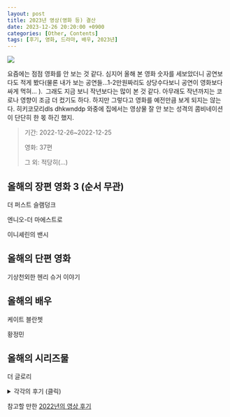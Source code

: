 ```yaml
---
layout: post
title: 2023년 영상(영화 등) 결산
date: 2023-12-26 20:20:00 +0900
categories: [Other, Contents]
tags: [후기, 영화, 드라마, 배우, 2023년]
---
```


![](https://cojette.files.wordpress.com/2023/12/image-1.png)

요즘에는 점점 영화를 안 보는 것 같다. 심지어 올해 본 영화 숫자를 세보았더니 공연보다도 적게 봤다(물론 내가 보는 공연들...1-2만원짜리도 상당수다보니 공연이 영화보다 싸게 먹혀... ). 그래도 지금 보니 작년보다는 많이 본 것 같다. 아무래도 작년까지는 코로나 영향이 조금 더 컸기도 하다. 하지만 그렇다고 영화를 예전만큼 보게 되지는 않는다. 히키코모리dls dhkwnddp  와중에 집에서는 영상물 잘 안 보는 성격의 콤비네이션이 단단히 한 몫 하긴 했지.

> 기간: 2022-12-26~2022-12-25
>
> 영화: 37편
>
> 그 외: 적당히(...)

## 올해의 장편 영화 3 (순서 무관)

더 퍼스트 슬램덩크

엔니오-더 마에스트로

이니셰린의 밴시

## 올해의 단편 영화

기상천외한 헨리 슈거 이야기

## 올해의 배우

케이트 블란쳇

황정민

## 올해의 시리즈물

더 글로리



<details>
  <summary>각각의 후기 (클릭) </summary>
    
### 영화(장/단편)
   <br>
-   **젠-그로구와 더스트 버니** : 귀여워...귀여워...귀여워어어어어....
-   암스테르담: 감독도 배우도 영상도 스토리 자체도 좋은데 어떻게 구성하고 편집하면 이렇게 재미가 없어질 수 있지... 올해의 아쉬운 영화상 뽑으라면 1순위로 넣고 싶다...
-   씨 하우 데이 런: 1900년대 초반의 런던 극장에서의 살인 사건을 베테랑 경위와 새내기 순경이 콤비로 추리를 해내는, 굉장히 흥미로운 구성이지만 흥미가 여기에서 끝난 아쉬움.
-   메모리아: 현실도 배경도 텅 빈 곳에서 울리는 소리가 끌어내는 무수한 기억에 대한, 매우 느린 호흡이지만 아름다운 영화.
-   **더 퍼스트 슬램덩크** : 극장에서만 세 번 봤다(더빙, 자막, 아이맥스). 어쩔 수 없었다.잊고 있었지만 한 번도 나는 슬램덩크를 좋아하지 않았던 적이 없다는 것을 이 영화를 보고 깨달았다....
-   강철비2-정상회담: 정우성이 대통령인 것은 좋은데, 영화가 뒤로 갈 수록 힘이 떨어지고 보는 사람 힘도 떨어진다.
-   트랜스포머-최후의 기사: 나는 예전 트랜스포머도 싫어했는데... 예전 것들은 양반이었네...
-   마틸다(2023, 영화): 아이들은 귀엽지만 아동 학대 장면들을 너무 길게 다루는 데다 가벼운 터치로 가지 않아서 조금 불편했다네. 저런 건 좀 짧게 가도 되었을 것 같은 마음.
-   **더 배트맨** : 왜 이거 극장에서 안 봤지... 적당히 어두컴컴하고 적당히 건조한 흥미로운 배트맨 시리즈가 기대되는 시작.
-   소울메이트: 리메이크작이라는데 원작은 안 봐서 모르겠고. 예쁘고 깔끔하고 적당히 애틋한 영화였다.
-   올드: 시간과 나이듦에 대한 설레임과 공포를 밀실같은 섬에서 압축적으로 보여주는 흥미로운 영화. 소소한 반전도 귀엽다.
-   **이니셰린의 밴시** : 관성을 깨는 데는 정말로 많은 에너지가 필요하다. 그게 누적이 되었을 때는 더더욱. 이 에너지를 천천히 조금씩 풀어나갈 수 있었다면 얼마나 좋았을까. 아름다운 배경을 뒤로하고 안타까운 탄성이 계속 나오는 영화.
-   **킬링 로맨스** : 레퍼런스가 확실하지만 그럼에도 불구하고 이 돌아있음은 진짜였다.
-   타르: 엔딩이 너무 별로여서 팍 식었지만 케이트 블란쳇은 연기의 신이시다.
-   **수퍼포지션** : 도시 생활을 떠나 숲으로 간 가족이 이상한 상황을 맞닥뜨리는 영화인데. 진행이 흥미롭고 이런 비현실을 맞아야 서로에게 솔직해질 수 있는 것인가 싶은 생각.
-   앤디 워홀의 프랑켄슈타인: 앤디 워홀 팩토리의 폴 모리세이의 영화지만 어쨌든. 이 시기의 팩토리 사람들이 얼마나 맛이 가 있었는지를 새삼 보여준, 그저 실소만 나오는 B급 호러 영화. 심지어 3D라서 더 웃겼다. 메인테마 곡이 좋아서 노래를 건진 것은 서비스 서비스.
-   **미션 임파서블-데드 레코닝** : 톰 어르신 이제는 몸 좀 사리셔도 되지 않을까 싶은 생각이 여전히 꾸준히. 하지만 적당한 긴장감이 계속 되는 편하면서도 즐거운 영화의 선을 매우 잘 지킨다.
-   **엔니오-더 마에스트로** : 정말 대단한 사람을 성덕이 다큐로 만들면 이렇게 되는구나...의 선례 그 자체. 엔리오 모리코네의 음악들(특히 나는 7-80년대 이탈리아 영화 곡들이 더 좋더라)을 언제나 애정하는 사람에게 선물같은 영화였고 다큐 자체도 굉장히 재미있었다.
-   **가디언즈 오브 갤럭시- volume 3** : 야 이게 블록버스터지...블록버스터의 마무리란 이런 거지... 게다가 이 시리즈의 신남도 유지하면서 감성도 이렇게 잘 조화하다니 감탄이 절로 나왔다.
-   살바도르 달리- 불멸을 찾아서: 내가 달리에 매우 관심이 많긴 하고 달리 생가가 참 좋다는 이야기는 들었지만, 그냥 달리 생가와 달리 뮤지엄이 만든 관광 홍보 영화같은 느낌이었다. (심지어 달리 뮤지엄은 가봐서...)
-   **오펜하이머** : 오펜하이머란 사람이 특이하다는 것 정도는 알았지만 캐릭터와 플롯과 구조 등등이 전반적으로 너무 흥미롭게 얽혀있어서 영화를 보고 나서 바로 책을 샀다... 그리고 나는 이 영화가 끝나는 순간까지 로버트 다우니 주니어가 누구로 나왔는지 몰랐던 게 가장 충격적이었다...
-   트랜스포머3: 아니 저 트랜스포머 싫다니까요... 
-   **잠** : 단순하고 소소한 이야기에서 끌어올 수 있는 극한의 공포. 귀신보다 사람이 무섭고 역시 잠은 잘 자는 게 최고다.
-   **파벨만스** : 시네마 천국이 어릴 때의 영화에 대한 애정을 다룬다면 이 것은 어릴 때부터 '담고 싶은 시선'을 비슷한 감각으로 다룬다. 어느 쪽이든 아름다운 영화.
-   **던전 앤 드래곤-도적들의 명예** : 아니 이거 진짜 재밌는데...진짜 잘 만들었는데... 원 게임 요소도 부담스럽지 않게 넣으면서 캐릭터들도 재밌고 신나고 심지어 악역 휴그랜트까지 하찮은데... 하 정말 재밌는데 이걸 어떻게 말을 할 수가 없네...
-   빛의 시네마: 감독이 어떤 걸 찍고 싶었는지 조금은 알 것 같은데 감독도 좋고 배우도 좋은데 올리비아 콜먼이 연기 차력쇼를 해도 도달할 수 없는 그 이상이고 아쉬운 영화 2.
-   **기상천외한 헨리 슈거 이야기/백조/독/쥐잡이 사내** : 웨스 앤더슨의 비주얼 노블. 원작이 재밌고 책 읽는 사람이 재밌으며 화면이 예뻐요. 물론 로알드 달의 유명한 단편들이라 다 좋아하는데 이렇게 보니 또 새롭네.
-   **블루 자이언트** : 일부 고개를 돌리고 싶은 3D 애니메이션 장면들이 없진 않았지만, 연주 연출이 강렬하고 연주들도 다 좋아서 아 이것이 재즈지 싶은 마음 물씬.
-   그대들은 어떻게 살 것인가: 오랜만에 보는 미야자키 하야오 애니인 것도 좋고 새는 알을 깨고 나오는 내용도 무난하지만 굳이 어르신의 어린 시절 회고와 성장에 대한 외침을 봐줘야 하나 싶은 생각이 끝없이 드는 건 어쩔 수 없는 거에요.
-   베니스 유령 살인사건: 원작을 뼈대만 남기고 우아한 공포 영화로 바꿔버린 포와로 시리즈. 덕분에 이 시리즈의 헐렁한 구성을 메꿔줘서 나름 좋았다. 물론 덕분에 추리는 더욱 심심해졌지만...
-   **만추** : 한정된 시간과 흐릿하고 한정된 공간의 여운. 남의 포크는 함부로 쓰지 말고 아무말로라도 공감을 해주는 것이 이렇게 소중하다.
-   **어파이어** : 자신의 마음도 주변의 소중함도 아무것도 모르는 사람이 어떻게 예술을 하겠다고 싶던 것이, 붉게 타오르다 하얗게 가라앉은 거대한 산불을 통해서 깨어나는 이야기.
-   **노란문-세기말 시네필 다이어리** : 옛날의 회원이던 봉준호 감독의 첫 단편 애니메이션을 꺼냄과 동시에 그 시기의 동호회 노란문의 추억도 우수수수 쏟아지던, 90년대 초기의 한국 영화계에 대한 흥미로운 보고서.
-   **서울의 봄** : 워낙 소문이 자자해서 보러 갔는데, 그래요 이 시기에 대한 내용은 다 아는 거고 그걸 잘 만든 영상으로 한 번 더 본다고 여기저기서 떠드는 것처럼 화가 나거나 한 건 아닌데 야 근데 저기 전두광이 먼저

### 시리즈물
   <br>
-   **더 글로리** : 나 막장 좋아했네... 너무 열심히 봤다.
-   **악귀** : 깔끔하게 잘 만든 호러. 즐겁게 봤다.
-   그 외 기타 예능과 다큐멘터리 등등등...은 일단 생략...
    <br>
</details>

참고할 만한 [2022년의 영상 후기](https://cojette.github.io/posts/movie2022/) 
